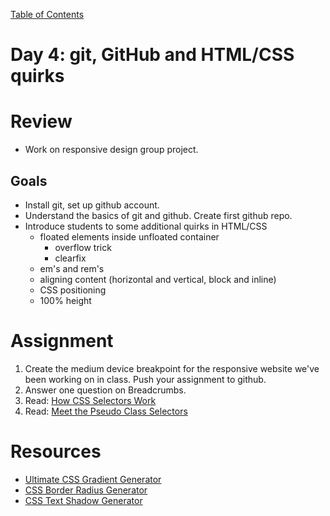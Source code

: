 [Table of Contents](/README.md)

# Day 4: git, GitHub and HTML/CSS quirks

# Review
- Work on responsive design group project.

## Goals
- Install git, set up github account.
- Understand the basics of git and github. Create first github repo.
- Introduce students to some additional quirks in HTML/CSS
	- floated elements inside unfloated container
		- overflow trick
		- clearfix
	- em's and rem's
	- aligning content (horizontal and vertical, block and inline)
	- CSS positioning
	- 100% height

# Assignment
1. Create the medium device breakpoint for the responsive website we've been working on in class. Push your assignment to github.
2. Answer one question on Breadcrumbs.
2. Read: [How CSS Selectors Work](http://css-tricks.com/how-css-selectors-work/)
3. Read: [Meet the Pseudo Class Selectors](http://css-tricks.com/pseudo-class-selectors/)

# Resources
* [Ultimate CSS Gradient Generator](http://css-tricks.com/pseudo-class-selectors)
* [CSS Border Radius Generator](http://border-radius.com/)
* [CSS Text Shadow Generator](http://css3gen.com/text-shadow/)